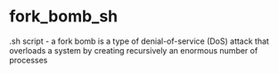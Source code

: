 # fork_bomb_sh
.sh script - a fork bomb is a type of denial-of-service (DoS) attack that overloads a system by creating recursively an enormous number of processes

